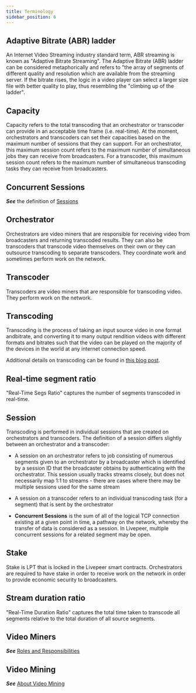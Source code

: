 ```yaml
---
title: Terminology
sidebar_position: 6
---
```


## Adaptive Bitrate (ABR) ladder

An Internet Video Streaming industry standard term, ABR streaming is known as "Adaptive Bitrate Streaming". The Adaptive Bitrate (ABR) ladder can be considered metaphorically and refers to "the array of segments of different quality and resolution which are available from the streaming server. If the bitrate rises, the logic in a video player can select a larger size file with better quality to play, thus resembling the "climbing up of the ladder".

<!--- https://developer.att.com/video-optimizer/docs/best-practices/adaptive-bitrate-video-streaming -->

## Capacity

Capacity refers to the total transcoding that an orchestrator or transcoder can provide in an acceptable time frame (i.e. real-time). At the moment, orchestrators and transcoders can set their capacities based on the maximum number of sessions that they can support. For an orchestrator, this maximum session count refers to the maximum number of simultaneous jobs they can receive from broadcasters. For a transcoder, this maximum session count refers to the maximum number of simultaneous transcoding tasks they can receive from broadcasters.

## Concurrent Sessions

***See*** the definition of [Sessions](video-miners/terminology#session)

## Orchestrator

Orchestrators are video miners that are responsible for receiving video from broadcasters and returning transcoded results. They can also be transcoders that transcode video themselves on their own or they can outsource transcoding to separate transcoders. They coordinate work and sometimes perform work on the
network.

## Transcoder

Transcoders are video miners that are responsible for transcoding video. They perform work on the network.

## Transcoding

Transcoding is the process of taking an input source video in one format andbitrate, and converting it to many output rendition videos with different formats and bitrates such that the video can be played on the majority of the
devices in the world at any internet connection speed. 

Additional details on transcoding can be found in [this blog post](https://livepeer.com/blog/intro-to-transcoding).

## Real-time segment ratio 

"Real-Time Segs Ratio" captures the number of segments transcoded in real-time. 

## Session

Transcoding is performed in individual sessions that are created on orchestrators and transcoders. The definition of a session differs slightly between an orchestrator and a transcoder:

- A session on an orchestrator refers to job consisting of numerous segments given to an orchestrator by a broadcaster which is identified by a session ID that the broadcaster obtains by authenticating with the orchestrator. This session usually tracks streams closely, but does not necessarily map 1:1 to streams - there are cases where there may be multiple sessions used for the same stream
- A session on a transcoder refers to an individual transcoding task (for a segment) that is sent by the orchestrator

- **Concurrent Sessions** is the sum of all of the logical TCP connection existing at a given point in time, a pathway on the network, whereby the transfer of data is considered as a session. In Livepeer, multiple concurrent sessions for a related segment may be open.

<!--- https://developer.att.com/video-optimizer/docs/best-practices/video-concurrency -->


## Stake

Stake is LPT that is locked in the Livepeer smart contracts. Orchestrators are
required to have stake in order to receive work on the network in order to
provide economic security to broadcasters.

## Stream duration ratio

"Real-Time Duration Ratio" captures the total time taken to transcode all segments relative to the total duration of all source segments.

## Video Miners

***See*** [Roles and Responsibilities](/video-miners/)

## Video Mining

***See*** [About Video Mining](/video-miners/)

